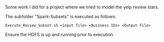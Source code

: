 Some work I did for a project where we tried to model the yelp review stars.

The subfolder "Spark-Subsets" is executed as follows:
```
Execute_Review_Subset.sh <input file> <Business IDs> <Output File>
```
Ensure the HDFS is up and running prior to execution.
